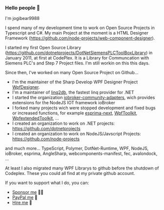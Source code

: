### Hello people 👋

I'm jogibear9988

I spend many of my development time to work on Open Source Projects in Typescript and C#. My main Project at the moment is a HTML Designer Framework (https://github.com/node-projects/web-component-designer).

I started my first Open Source Library (https://github.com/dotnetprojects/DotNetSiemensPLCToolBoxLibrary) in January 2011, at first at CodePlex. It is a Library for Communcation with Siemens PLC's and Step 7 Project files. I'm still workin on this this days.

Since then, I've worked on many Open Source Project on Github...

 - I'm the maintainer of the Sharp Develop WPF Designer Project [WpfDesigner](https://github.com/icsharpcode/WpfDesigner).
 - I'm a maintainer of [linq2db](https://github.com/linq2db/linq2db), the fastest linq provider for .NET
 - I started the organization [iobroker-community-adapters](https://github.com/iobroker-community-adapters), wich provides extensions for the NodeJS IOT framework ioBroker
 - I forked many projects wich were stopped development and fixed bugs or increased functions, for example [esprima-next](https://github.com/node-projects/esprima-next), [WpfToolkit](https://github.com/dotnetprojects/WpfToolkit), [WpfextendedToolkit](https://github.com/dotnetprojects/WpfExtendedToolkit), ...
 - I created an organization to work on .NET projects: https://github.com/dotnetprojects
 - I created an organization to work on NodeJS/Javscript Projects: https://github.com/node-projects

and much more...
TypeScript, Polymer, DotNet-Runtime, WPF, NodeJS, ioBroker, esprima, AngleSharp, webcomponents-manifest, fec, avalondock, ...

At least I also migrated many WPF Librarys to github before the shutdown of Codeplex. These you could all find at my private github account.

If you want to support what I do, you can:
* [Sponsor me](https://github.com/sponsors/jogibear9988/) 💪🏻
* [PayPal me](https://paypal.me/jochenkuehner) 💸
* [Hire me](jochen.kuehner@gmx.de) 💼
